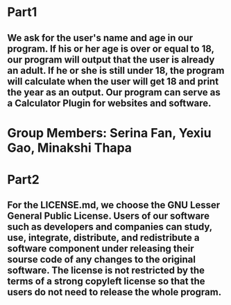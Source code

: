 # Part1
## We ask for the user's name and age in our program. If his or her age is over or equal to 18, our program will output that the user is already an adult. If he or she is still under 18, the program will calculate when the user will get 18 and print the year as an output. Our program can serve as a Calculator Plugin for websites and software.
# Group Members: Serina Fan, Yexiu Gao, Minakshi Thapa

# Part2
## For the LICENSE.md, we choose the GNU Lesser General Public License. Users of our software such as developers and companies can study, use, integrate, distribute, and redistribute a software component under releasing their sourse code of any changes to the original software. The license is not restricted by the terms of a strong copyleft license so that the users do not need to release the whole program.
